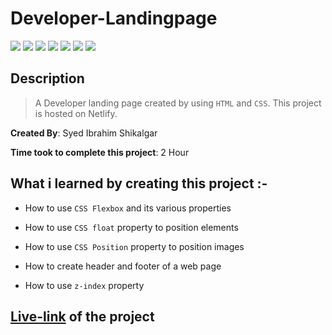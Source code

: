 # Developer-Landingpage

![](https://img.shields.io/badge/-HTML-orange)
![](https://img.shields.io/badge/-CSS-green)
![](https://img.shields.io/badge/-MARGIN-yellowgreen)
![](https://img.shields.io/badge/-CSS--FLEXBOX-lightblue)
![](https://img.shields.io/badge/-CSS--POSITION-red)
![](https://img.shields.io/badge/-CSS--FLOAT-blue)
![](https://img.shields.io/badge/-NETLIFY-yellow)

## Description

>A Developer landing page created by using `HTML` and `CSS`. This project is hosted on Netlify.

**Created By**: Syed Ibrahim Shikalgar

**Time took to complete this project**: 2 Hour

## What i learned by creating this project :-

- How to use `CSS Flexbox` and its various properties

- How to use `CSS float` property to position elements

- How to use `CSS Position` property to position images

- How to create header and footer of a web page

- How to use `z-index` property

## [Live-link](https://landingpage-of-developer.netlify.app/) of the project